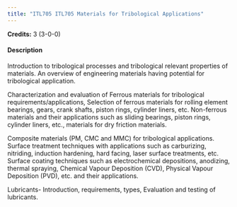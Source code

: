```yaml
---
title: "ITL705 ITL705 Materials for Tribological Applications"
---
```

**Credits:** 3 (3-0-0)

#### Description
Introduction to tribological processes and tribological relevant properties of materials. An overview of engineering materials having potential for tribological application.

Characterization and evaluation of Ferrous materials for tribological requirements/applications, Selection of ferrous materials for rolling element bearings, gears, crank shafts, piston rings, cylinder liners, etc. Non-ferrous materials and their applications such as sliding bearings, piston rings, cylinder liners, etc., materials for dry friction materials.

Composite materials (PM, CMC and MMC) for tribological applications. Surface treatment techniques with applications such as carburizing, nitriding, induction hardening, hard facing, laser surface treatments, etc. Surface coating techniques such as electrochemical depositions, anodizing, thermal spraying, Chemical Vapour Deposition (CVD), Physical Vapour Deposition (PVD), etc. and their applications.

Lubricants- Introduction, requirements, types, Evaluation and testing of lubricants.
